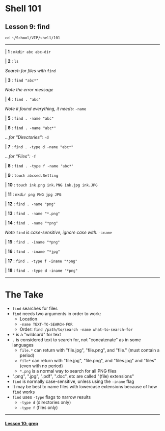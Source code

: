 # Shell 101
## Lesson 9: find

`cd ~/School/VIP/shell/101`

___

| **1** : `mkdir abc abc-dir`

| **2** : `ls`

*Search for files with* `find`

| **3** : `find "abc*"`

*Note the error message*

| **4** : `find . "abc"`

*Note it found everything, it needs:* `-name`

| **5** : `find . -name "abc"`

| **6** : `find . -name "abc*"`

*...for "Directories":* `-d`

| **7** : `find . -type d -name "abc*"`

*...for "Files":* `-f`

| **8** : `find . -type f -name "abc*"`

| **9** : `touch abcsed.Setting`

| **10** : `touch ink.png ink.PNG ink.jpg ink.JPG`

| **11** : `mkdir png PNG jpg JPG`

| **12** : `find . -name "png"`

| **13** : `find . -name "*.png"`

| **14** : `find . -name "*png"`

*Note* `find` *is case-sensitive, ignore case with:* `-iname`

| **15** : `find . -iname "*png"`

| **16** : `find . -iname "*jpg"`

| **17** : `find . -type f -iname "*png"`

| **18** : `find . -type d -iname "*png"`

___

# The Take

- `find` searches for files
- `find` needs two arguments in order to work:
  - Location
  - `-name TEXT-TO-SEARCH-FOR`
  - Order: `find /path/to/search -name what-to-search-for`
- `*` is a "wildcard" for text
- `.` is considered text to search for, not "concatenate" as in some languages
  - `file.*` can return with "file.jpg", "file.png", and "file." (must contain a period)
  - `file*` can return with "file.jpg", "file.png", and "files.jpg" and "files" (even with no period)
  - `*.png` is a normal way to search for all PNG files
- ".png", ".jpg", ".pdf", ".doc", etc are called "(file) extensions"
- `find` is normally case-sensitive, unless using the `-iname` flag
- It may be best to name files with lowercase extensions because of how `find` works
- `find` uses `-type` flags to narrow results
  - `-type d` (directories only)
  - `-type f` (files only)

___

#### [Lesson 10: grep](https://github.com/inkVerb/vip/blob/master/101-shell/Lesson-10.md)
